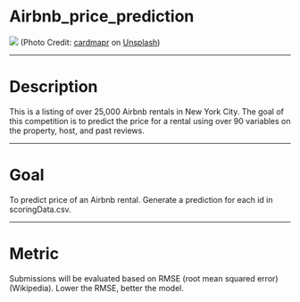 # Airbnb_price_prediction

![](https://media.heartlandtv.com/images/Airbnb+Bed.jpg)
(Photo Credit: [cardmapr](https://unsplash.com/@cardmapr) on [Unsplash](https://unsplash.com/))
___
# Description
This is a listing of over 25,000 Airbnb rentals in New York City. The goal of this competition is to predict the price for a rental using over 90 variables on the property, host, and past reviews.
___
# Goal
To predict price of an Airbnb rental. Generate a prediction for each id in scoringData.csv.
___
# Metric
Submissions will be evaluated based on RMSE (root mean squared error) (Wikipedia). Lower the RMSE, better the model.
